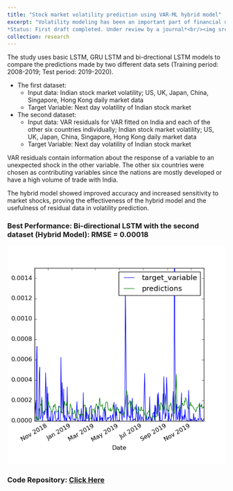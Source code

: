 ```yaml
---
title: "Stock market volatility prediction using VAR-ML hybrid model"
excerpt: "Volatility modeling has been an important part of financial modeling for a significant amount of time. Over the years GRACH model has been the go-to model for most analysts, since its explainable and robust. However, with the advent of machine learning, the accuracy of financial models has improved significantly. GARCH model uses the residual data from VAR or VECM models to capture information about unexpected shocks in the market. The aim of this study is to study the next-day prediction accuracy of RNNs, when the input data is the market volatility, as compared to, when VAR residual data is used additionally with market volatility. <br>
*Status: First draft completed. Under review by a journal*<br/><img src='/images/data_pre.png'>"
collection: research
---
```


The study uses basic LSTM, GRU LSTM and bi-drectional LSTM models to compare the predictions made by two different data sets (Training period: 2008-2019; Test period: 2019-2020).
* The first dataset:
  * Input data: Indian stock market volatility; US, UK, Japan, China, Singapore, Hong Kong daily market data
  * Target Variable: Next day volatility of Indian stock market
* The second dataset:
  * Input data: VAR residuals for VAR fitted on India and each of the other six countries individually; Indian stock market volatility; US, UK, Japan, China, Singapore, Hong Kong daily market data
  * Target Variable: Next day volatility of Indian stock market

VAR residuals contain information about the response of a variable to an unexpected shock in the other variable. The other six countries were chosen as contributing variables since the nations are mostly developed or have a high volume of trade with India.

The hybrid model showed improved accuracy and increased sensitivity to market shocks, proving the effectiveness of the hybrid model and the usefulness of residual data in volatility prediction.

### Best Performance: Bi-directional LSTM with the second dataset (Hybrid Model): RMSE = 0.00018
![Best Performance: Bi-directional LSTM with the second dataset (Hybrid Model)](/images/bilstm.png)

### Code Repository: [Click Here](https://github.com/sam14032000/volatility_prediction_study)
